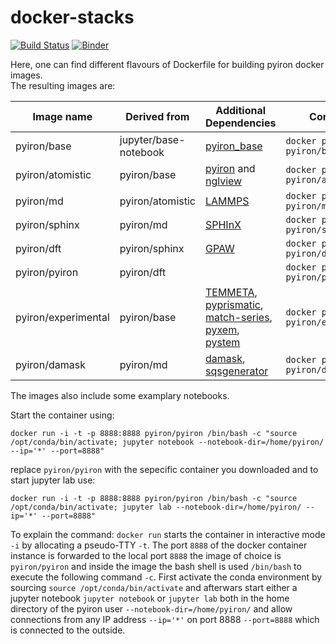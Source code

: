 # docker-stacks
[![Build Status](https://travis-ci.com/pyiron/docker-stacks.svg?branch=master)](https://travis-ci.com/pyiron/docker-stacks)
[![Binder](https://mybinder.org/badge_logo.svg)](https://mybinder.org/v2/gh/pyiron/docker-stacks/master) 

Here, one can find different flavours of Dockerfile for building pyiron docker images.   
The resulting images are:

| Image name | Derived from | Additional Dependencies | Command |
|------------|--------------|-------------------------|---------|
| pyiron/base | jupyter/base-notebook | <a href="https://anaconda.org/conda-forge/pyiron">pyiron_base</a> | `docker pull pyiron/base` |
| pyiron/atomistic | pyiron/base | <a href="https://anaconda.org/conda-forge/pyiron">pyiron</a> and <a href="https://anaconda.org/conda-forge/nglview">nglview</a> | `docker pull pyiron/atomistic` |
| pyiron/md | pyiron/atomistic | <a href="https://anaconda.org/conda-forge/lammps">LAMMPS</a> | `docker pull pyiron/md` |
| pyiron/sphinx | pyiron/md | <a href="https://anaconda.org/conda-forge/sphinxdft">SPHInX</a> | `docker pull pyiron/sphinx` |
| pyiron/dft | pyiron/sphinx | <a href="https://anaconda.org/conda-forge/gpaw">GPAW</a> | `docker pull pyiron/dft` |
| pyiron/pyiron | pyiron/dft |   |  `docker pull pyiron/pyiron` |
| pyiron/experimental | pyiron/base | <a href="https://anaconda.org/conda-forge/temmeta">TEMMETA</a>, <a href="https://anaconda.org/conda-forge/pyprismatic">pyprismatic</a>, <a href="https://anaconda.org/conda-forge/match-series">match-series</a>, <a href="https://anaconda.org/conda-forge/pyxem">pyxem</a>, <a href="https://anaconda.org/conda-forge/pystem">pystem</a> |  `docker pull pyiron/experimental` |
| pyiron/damask | pyiron/md | <a href="https://anaconda.org/conda-forge/damask">damask</a>, <a href="https://anaconda.org/conda-forge/sqsgenerator">sqsgenerator</a> |  `docker pull pyiron/damask` |

The images also include some examplary notebooks.  

Start the container using: 
```
docker run -i -t -p 8888:8888 pyiron/pyiron /bin/bash -c "source /opt/conda/bin/activate; jupyter notebook --notebook-dir=/home/pyiron/ --ip='*' --port=8888"
```
replace `pyiron/pyiron` with the sepecific container you downloaded and to start jupyter lab use:
```
docker run -i -t -p 8888:8888 pyiron/pyiron /bin/bash -c "source /opt/conda/bin/activate; jupyter lab --notebook-dir=/home/pyiron/ --ip='*' --port=8888"
```
To explain the command: `docker run` starts the container in interactive mode `-i` by allocating a pseudo-TTY `-t`. The port `8888` of the docker container instance is forwarded to the local port `8888` the image of choice is `pyiron/pyiron` and inside the image the bash shell is used `/bin/bash` to execute the following command `-c`. First activate the conda environment by sourcing `source /opt/conda/bin/activate` and afterwars start either a jupyter notebook `jupyter notebook` or `jupyter lab` both in the home directory of the pyiron user `--notebook-dir=/home/pyiron/` and allow connections from any IP address `--ip='*'` on port 8888 `--port=8888` which is connected to the outside. 
